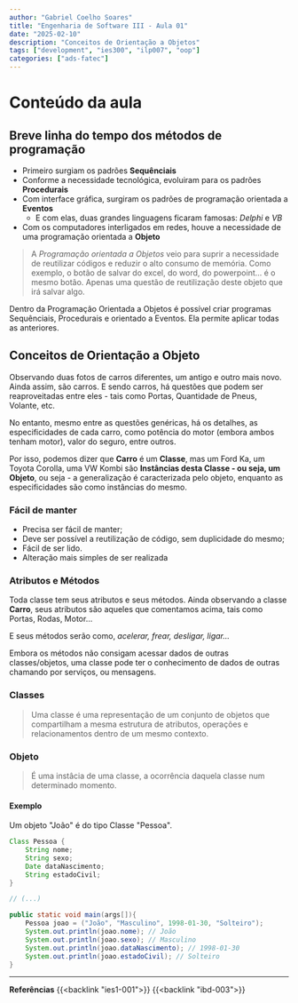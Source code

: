 ```yaml
---
author: "Gabriel Coelho Soares"
title: "Engenharia de Software III - Aula 01"
date: "2025-02-10"
description: "Conceitos de Orientação a Objetos"
tags: ["development", "ies300", "ilp007", "oop"]
categories: ["ads-fatec"]
---
```


# Conteúdo da aula

## Breve linha do tempo dos métodos de programação

- Primeiro surgiam os padrões **Sequênciais**
- Conforme a necessidade tecnológica, evoluiram para os padrões **Procedurais**
- Com interface gráfica, surgiram os padrões de programação orientada a **Eventos**
  - E com elas, duas grandes linguagens ficaram famosas: *Delphi* e *VB*  
- Com os computadores interligados em redes,
houve a necessidade de uma programação orientada a **Objeto**

> A *Programação orientada a Objetos* veio para suprir a necessidade
de reutilizar códigos e reduzir o alto consumo de memória. Como exemplo,
o botão de salvar do excel, do word, do powerpoint... é o mesmo
botão. Apenas uma questão de reutilização deste objeto que irá salvar algo.

Dentro da Programação Orientada a Objetos é possível criar programas Sequênciais,
Procedurais e orientado a Eventos. Ela permite aplicar todas as anteriores.

## Conceitos de Orientação a Objeto

Observando duas fotos de carros diferentes, um antigo e outro mais novo. Ainda
assim, são carros. E sendo carros, há questões que podem ser reaproveitadas
entre eles - tais como Portas, Quantidade de Pneus, Volante, etc.

No entanto, mesmo entre as questões genéricas, há os detalhes, as especificidades
de cada carro, como potência do motor (embora ambos tenham motor), valor do
seguro, entre outros.

Por isso, podemos dizer que **Carro** é um **Classe**, mas um Ford Ka, um Toyota
Corolla, uma VW Kombi são **Instâncias desta Classe - ou seja, um Objeto**,
ou seja - a generalização é caracterizada pelo objeto, enquanto as
especificidades são como instâncias do mesmo.

### Fácil de manter

- Precisa ser fácil de manter;
- Deve ser possível a reutilização de código, sem duplicidade do mesmo;
- Fácil de ser lido.
- Alteração mais simples de ser realizada

### Atributos e Métodos

Toda classe tem seus atributos e seus métodos.
Ainda observando a classe **Carro**, seus atributos são aqueles que comentamos
acima, tais como Portas, Rodas, Motor...

E seus métodos serão como, *acelerar, frear, desligar, ligar...*

Embora os métodos não consigam acessar dados de outras classes/objetos,
uma classe pode ter o conhecimento de dados de outras chamando por serviços,
ou mensagens.

### Classes

> Uma classe é uma representação de um conjunto de objetos que compartilham a
mesma estrutura de atributos, operações e relacionamentos dentro de um mesmo
contexto.

### Objeto

> É uma instâcia de uma classe, a ocorrência daquela classe num determinado
momento.

#### Exemplo

Um objeto "João" é do tipo Classe "Pessoa".

```java
Class Pessoa {
    String nome;
    String sexo; 
    Date dataNascimento;
    String estadoCivil;
}

// (...)

public static void main(args[]){
    Pessoa joao = ("João", "Masculino", 1998-01-30, "Solteiro");
    System.out.println(joao.nome); // João 
    System.out.println(joao.sexo); // Masculino 
    System.out.println(joao.dataNascimento); // 1998-01-30 
    System.out.println(joao.estadoCivil); // Solteiro
}
```

-----

**Referências**
{{<backlink "ies1-001">}}
{{<backlink "ibd-003">}}
